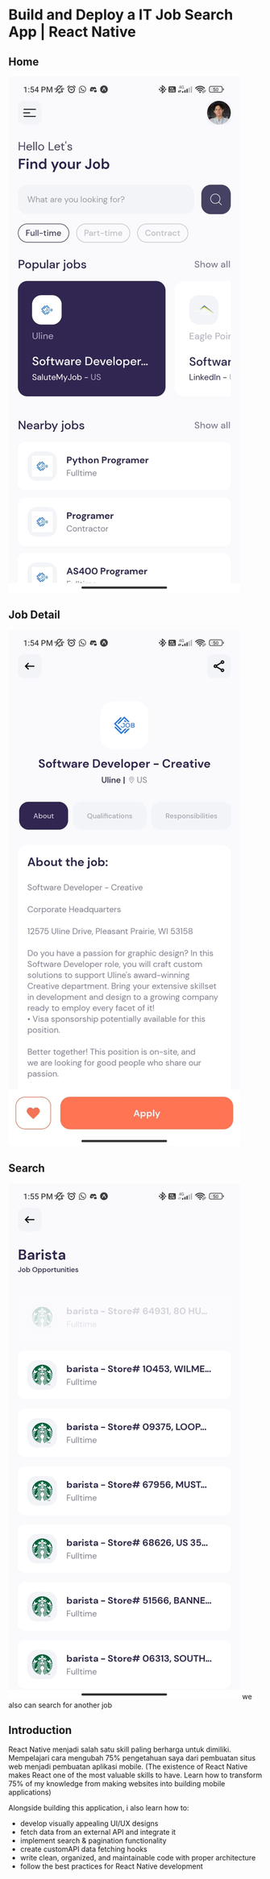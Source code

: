 
# Build and Deploy a IT Job Search App | React Native

## Home
![RN Course](https://github.com/GTmhyu/Foto/blob/main/Home.jpg)

## Job Detail
![RN Course](https://github.com/GTmhyu/Foto/blob/main/About_J.jpg)

## Search 
![RN Course](https://github.com/GTmhyu/Foto/blob/main/Search.jpg)
we also can search for another job 

## Introduction
React Native menjadi salah satu skill paling berharga untuk dimiliki. Mempelajari cara mengubah 75% pengetahuan saya dari pembuatan situs web menjadi pembuatan aplikasi mobile.
(The existence of React Native makes React one of the most valuable skills to have. Learn how to transform 75% of my knowledge from making websites into building mobile applications)

Alongside building this application, i also learn how to:
- develop visually appealing UI/UX designs
- fetch data from an external API and integrate it
- implement search & pagination functionality
- create customAPI data fetching hooks
- write clean, organized, and maintainable code with proper architecture
- follow the best practices for React Native development

